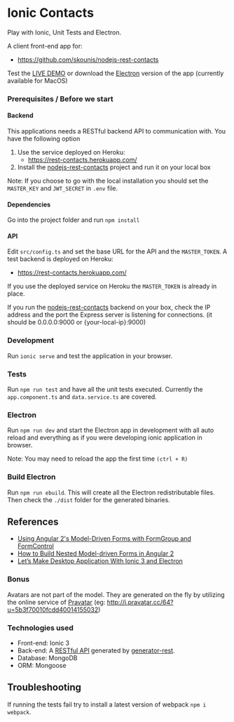 # Ionic Contacts
Play with Ionic, Unit Tests and Electron.

A client front-end app for:
- https://github.com/skounis/nodejs-rest-contacts

Test the [LIVE DEMO](https://skounis.github.io/ionic-contacts/www/) or download the [Electron](https://github.com/skounis/ionic-contacts/releases/tag/v0.0.1) version of the app (currently available for MacOS)

### Prerequisites / Before we start
#### Backend
This applications needs a RESTful backend API to communication with. You have the following option
1. Use the service deployed on Heroku:
    - https://rest-contacts.herokuapp.com/
2. Install the [nodejs-rest-contacts](https://github.com/skounis/nodejs-rest-contacts) project and run it on your local box

Note: If you choose to go with the local installation you should set the `MASTER_KEY` and `JWT_SECRET` in `.env` file.

#### Dependencies
Go into the project folder and run `npm install`

#### API
Edit `src/config.ts` and set the base URL for the API and the `MASTER_TOKEN`.
A test backend is deployed on Heroku:

- https://rest-contacts.herokuapp.com/

If you use the deployed service on Heroku the `MASTER_TOKEN` is already in place. 

If you run the [nodejs-rest-contacts](https://github.com/skounis/nodejs-rest-contacts) backend on your box, check the IP address and the port the Express server is listening for connections. (it should be 0.0.0.0:9000 or {your-local-ip}:9000)

### Development
Run `ionic serve` and test the application in your browser. 

### Tests
Run `npm run test` and have all the unit tests executed. Currently the `app.component.ts` and `data.service.ts` are covered. 

### Electron
Run `npm run dev` and start the Electron app in development with all auto reload and everything as if you were developing ionic application in browser.

Note: You may need to reload the app the first time `(ctrl + R)`

### Build Electron
Run `npm run ebuild`. This will create all the Electron redistributable files. 
Then check the `./dist` folder for the generated binaries.

## References
- [Using Angular 2's Model-Driven Forms with FormGroup and FormControl](https://scotch.io/tutorials/using-angular-2s-model-driven-forms-with-formgroup-and-formcontrol)
- [How to Build Nested Model-driven Forms in Angular 2](https://scotch.io/tutorials/how-to-build-nested-model-driven-forms-in-angular-2)
- [Let’s Make Desktop Application With Ionic 3 and Electron](https://medium.com/@LohaniDamodar/lets-make-desktop-application-with-ionic-3-and-electron-44316f82901d)
### Bonus
Avatars are not part of the model. They are generated on the fly by utilizing the online service of [Pravatar](http://pravatar.cc/) (eg: http://i.pravatar.cc/64?u=5b3f70010fcdd40014155032) 

### Technologies used
- Front-end: Ionic 3
- Back-end: A [RESTful API](https://github.com/skounis/nodejs-rest-contacts) generated by [generator-rest](https://github.com/diegohaz/generator-rest).
- Database: MongoDB
- ORM: Mongoose

## Troubleshooting
If running the tests fail try to install a latest version of webpack `npm i webpack`.
